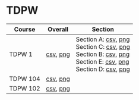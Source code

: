# TDPW

| Course | Overall | Section |
| ------ | ------- | ------- |
| TDPW 1 | [csv](https://github.com/UCSD-Historical-Enrollment-Data/2024Spring/blob/main/overall/TDPW%201.csv), [png](https://raw.githubusercontent.com/UCSD-Historical-Enrollment-Data/2024Spring/main/plot_overall/TDPW%201.png) | Section A: [csv](https://github.com/UCSD-Historical-Enrollment-Data/2024Spring/blob/main/section/TDPW%201_A.csv), [png](https://raw.githubusercontent.com/UCSD-Historical-Enrollment-Data/2024Spring/main/plot_section/TDPW%201_A.png)<br>Section C: [csv](https://github.com/UCSD-Historical-Enrollment-Data/2024Spring/blob/main/section/TDPW%201_C.csv), [png](https://raw.githubusercontent.com/UCSD-Historical-Enrollment-Data/2024Spring/main/plot_section/TDPW%201_C.png)<br>Section B: [csv](https://github.com/UCSD-Historical-Enrollment-Data/2024Spring/blob/main/section/TDPW%201_B.csv), [png](https://raw.githubusercontent.com/UCSD-Historical-Enrollment-Data/2024Spring/main/plot_section/TDPW%201_B.png)<br>Section E: [csv](https://github.com/UCSD-Historical-Enrollment-Data/2024Spring/blob/main/section/TDPW%201_E.csv), [png](https://raw.githubusercontent.com/UCSD-Historical-Enrollment-Data/2024Spring/main/plot_section/TDPW%201_E.png)<br>Section D: [csv](https://github.com/UCSD-Historical-Enrollment-Data/2024Spring/blob/main/section/TDPW%201_D.csv), [png](https://raw.githubusercontent.com/UCSD-Historical-Enrollment-Data/2024Spring/main/plot_section/TDPW%201_D.png) |
| TDPW 104 | [csv](https://github.com/UCSD-Historical-Enrollment-Data/2024Spring/blob/main/overall/TDPW%20104.csv), [png](https://raw.githubusercontent.com/UCSD-Historical-Enrollment-Data/2024Spring/main/plot_overall/TDPW%20104.png) |  |
| TDPW 102 | [csv](https://github.com/UCSD-Historical-Enrollment-Data/2024Spring/blob/main/overall/TDPW%20102.csv), [png](https://raw.githubusercontent.com/UCSD-Historical-Enrollment-Data/2024Spring/main/plot_overall/TDPW%20102.png) |  |
